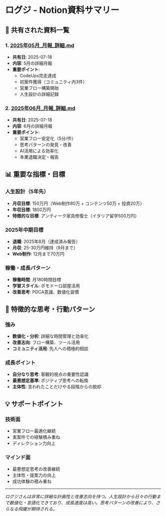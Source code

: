 # ログジ - Notion資料サマリー

## 📄 共有された資料一覧

### 1. [2025年05月_月報_詳細.md](2025年05月_月報_詳細.md)
- **共有日**: 2025-07-18
- **内容**: 5月の詳細月報
- **重要ポイント**: 
  - CodeUps完走達成
  - 初案件獲得（コミュニティ内3件）
  - 営業フロー構築開始
  - 人生設計の詳細記録

### 2. [2025年06月_月報_詳細.md](2025年06月_月報_詳細.md)
- **共有日**: 2025-07-18
- **内容**: 6月の詳細月報
- **重要ポイント**:
  - 営業フロー安定化（5分/件）
  - 思考パターンの発見・改善
  - AI活用による効率化
  - 本業退職決定・報告

## 📊 重要な指標・目標

### 人生設計（5年先）
- **月収目標**: 150万円（Web制作80万 + コンテンツ50万 + 投資20万）
- **年収目標**: 1800万円
- **特徴的な目標**: アンティーク家具修復士（イタリア留学500万円）

### 2025年中期目標
- **退職**: 2025年8月（達成済み報告）
- **月収**: 25-30万円維持（9月まで）
- **Web制作**: 12月まで70万円

### 稼働・成長パターン
- **稼働時間**: 月180時間目標
- **学習スタイル**: ポモドーロ部屋活用
- **改善思考**: PDCA意識、数値化習慣

## 🎯 特徴的な思考・行動パターン

### 強み
- **数値化・分析**: 詳細な時間管理と効率化
- **改善志向**: フロー構築、ツール活用
- **コミュニティ活用**: 先人への積極的相談

### 成長ポイント
- **自分なり思考**: 客観的視点の重要性認識
- **最悪想定基準**: ポジティブ思考への転換
- **主体性**: 言われたことだけやる段階からの脱却

## 💡 サポートポイント

### 技術面
- 営業フロー最適化継続
- 実案件での経験積み重ね
- ディレクション力向上

### マインド面
- 最悪想定思考の改善継続
- 主体性・提案力の向上
- 成功体験の積み重ね

---
*ログジさんは非常に詳細な計画性と改善志向を持つ。人生設計から日々の行動まで数値化・言語化できており、成長速度は高い。思考パターンの改善により、さらなる飛躍が期待される。*